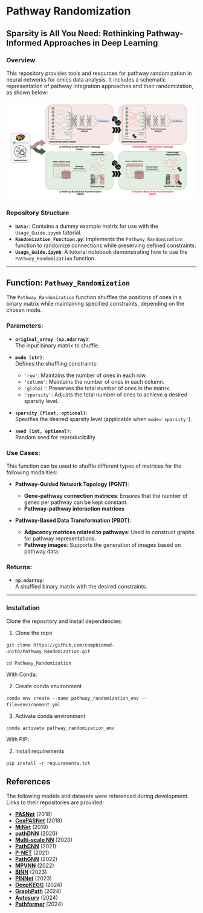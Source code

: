 # Pathway Randomization

## Sparsity is All You Need: Rethinking Pathway-Informed Approaches in Deep Learning

### Overview
This repository provides tools and resources for pathway randomization in neural networks for omics data analysis. It includes a schematic representation of pathway integration approaches and their randomization, as shown below:

![Schematic Workflow](Figures/Workflow.png)

### Repository Structure
- **`Data/`**: Contains a dummy example matrix for use with the `Usage_Guide.ipynb` tutorial.
- **`Randomization_Function.py`**: Implements the `Pathway_Randomization` function to randomize connections while preserving defined constraints.
- **`Usage_Guide.ipynb`**: A tutorial notebook demonstrating how to use the `Pathway_Randomization` function.

---

## Function: `Pathway_Randomization`

The `Pathway_Randomization` function shuffles the positions of ones in a binary matrix while maintaining specified constraints, depending on the chosen mode. 
### Parameters:
- **`original_array (np.ndarray)`**:  
  The input binary matrix to shuffle.

- **`mode (str)`**:  
  Defines the shuffling constraints:
  - `'row'`: Maintains the number of ones in each row.
  - `'column'`: Maintains the number of ones in each column.
  - `'global'`: Preserves the total number of ones in the matrix.
  - `'sparsity'`: Adjusts the total number of ones to achieve a desired sparsity level.

- **`sparsity (float, optional)`**:  
  Specifies the desired sparsity level (applicable when `mode='sparsity'`).

- **`seed (int, optional)`**:  
  Random seed for reproducibility.

### Use Cases:
This function can be used to shuffle different types of matrices for the following modalities:

- **Pathway-Guided Network Topology (PGNT)**:  
  - **Gene-pathway connection matrices**: Ensures that the number of genes per pathway can be kept constant.  
  - **Pathway-pathway interaction matrices**

- **Pathway-Based Data Transformation (PBDT)**:  
  - **Adjacency matrices related to pathways**: Used to construct graphs for pathway representations.  
  - **Pathway images**: Supports the generation of images based on pathway data.

### Returns:
- **`np.ndarray`**:  
  A shuffled binary matrix with the desired constraints.

---

### Installation

Clone the repository and install dependencies:

1. Clone the repo

```git clone https://github.com/compbiomed-unito/Pathway_Randomization.git```

```cd Pathway_Randomization```


With Conda:

2. Create conda environment

```conda env create --name pathway_randomization_env --file=environment.yml```

3. Activate conda environment

```conda activate pathway_randomization_env```

With PIP:

2. Install requirements

```pip install -r requirements.txt```


## References

The following models and datasets were referenced during development. Links to their repositories are provided:

- **[PASNet](https://github.com/DataX-JieHao/PASNet)** (2018)
- **[CoxPASNet](https://github.com/DataX-JieHao/Cox-PASNet)** (2018)
- **[MiNet](https://github.com/DataX-JieHao/MiNet)** (2019)
- **[pathDNN](https://github.com/Charrick/drug_sensitivity_pred)** (2020)
- **[Multi-scale NN](https://life.bsc.es/iconbi/MultiScaleNN/index.html)** (2020)
- **[PathCNN](https://github.com/mskspi/PathCNN)** (2021)
- **[P-NET](https://github.com/marakeby/pnet_prostate_paper)** (2021)
- **[PathGNN](https://github.com/BioAI-kits/PathGNN)** (2022)
- **[MPVNN](https://github.com/gourabghoshroy/MPVNN)** (2022)
- **[BINN](https://github.com/InfectionMedicineProteomics/BINN)** (2023)
- **[PINNet](https://github.com/DMCB-GIST/PINNet)** (2023)
- **[DeepKEGG](https://github.com/lanbiolab/DeepKEGG)** (2024)
- **[GraphPath](https://github.com/amazingma/GraphPath)** (2024)
- **[Autosurv](https://github.com/jianglindong93/AUTOSurv)** (2024)
- **[Pathformer](https://github.com/lulab/Pathformer)** (2024)


